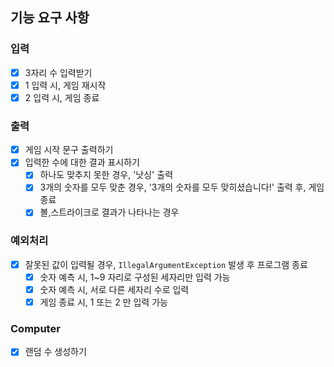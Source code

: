 ## 기능 요구 사항
### 입력
- [x] 3자리 수 입력받기
- [x] 1 입력 시, 게임 재시작
- [x] 2 입력 시, 게임 종료
### 출력
- [x] 게임 시작 문구 출력하기
- [x] 입력한 수에 대한 결과 표시하기
  - [x] 하나도 맞추지 못한 경우, '낫싱' 출력
  - [x] 3개의 숫자를 모두 맞춘 경우, '3개의 숫자를 모두 맞히셨습니다!' 출력 후, 게임 종료
  - [x] 볼,스트라이크로 결과가 나타나는 경우
### 예외처리
- [x] 잘못된 값이 입력될 경우, `IllegalArgumentException` 발생 후 프로그램 종료
  - [x] 숫자 예측 시, 1~9 자리로 구성된 세자리만 입력 가능
  - [x] 숫자 예측 시, 서로 다른 세자리 수로 입력
  - [x] 게임 종료 시, 1 또는 2 만 입력 가능
### Computer
- [x] 랜덤 수 생성하기
